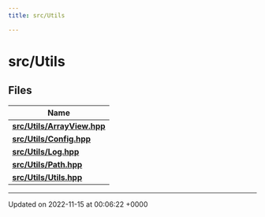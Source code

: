 ```yaml
---
title: src/Utils

---
```


# src/Utils



## Files

| Name           |
| -------------- |
| **[src/Utils/ArrayView.hpp](/files/ArrayView_8hpp.md#file-arrayview.hpp)**  |
| **[src/Utils/Config.hpp](/files/Config_8hpp.md#file-config.hpp)**  |
| **[src/Utils/Log.hpp](/files/Log_8hpp.md#file-log.hpp)**  |
| **[src/Utils/Path.hpp](/files/Path_8hpp.md#file-path.hpp)**  |
| **[src/Utils/Utils.hpp](/files/Utils_8hpp.md#file-utils.hpp)**  |






-------------------------------

Updated on 2022-11-15 at 00:06:22 +0000
